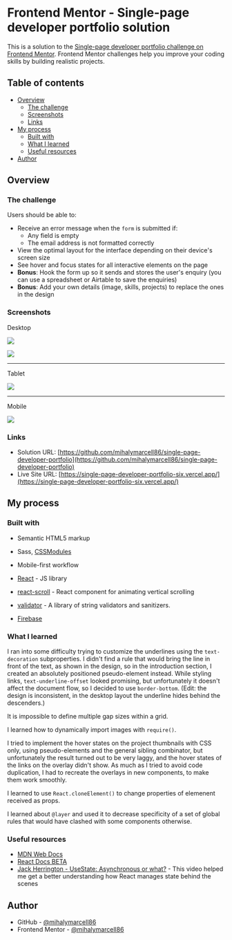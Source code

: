 # Frontend Mentor - Single-page developer portfolio solution

This is a solution to the [Single-page developer portfolio challenge on Frontend Mentor](https://www.frontendmentor.io/challenges/singlepage-developer-portfolio-bBVj2ZPi-x). Frontend Mentor challenges help you improve your coding skills by building realistic projects.

## Table of contents

- [Overview](#overview)
  - [The challenge](#the-challenge)
  - [Screenshots](#screenshots)
  - [Links](#links)
- [My process](#my-process)
  - [Built with](#built-with)
  - [What I learned](#what-i-learned)
  - [Useful resources](#useful-resources)
- [Author](#author)

## Overview

### The challenge

Users should be able to:

- Receive an error message when the `form` is submitted if:
  - Any field is empty
  - The email address is not formatted correctly
- View the optimal layout for the interface depending on their device's screen size
- See hover and focus states for all interactive elements on the page
- **Bonus**: Hook the form up so it sends and stores the user's enquiry (you can use a spreadsheet or Airtable to save the enquiries)
- **Bonus**: Add your own details (image, skills, projects) to replace the ones in the design

### Screenshots

Desktop

![](./screenshots/screenshot-desktop.png)

![](./screenshots/screenshot-desktop-active.png)

---

Tablet

![](./screenshots/screenshot-tablet.png)

---

Mobile

![](./screenshots/screenshot-mobile.png)

### Links

- Solution URL: [https://github.com/mihalymarcell86/single-page-developer-portfolio](https://github.com/mihalymarcell86/single-page-developer-portfolio)
- Live Site URL: [https://single-page-developer-portfolio-six.vercel.app/](https://single-page-developer-portfolio-six.vercel.app/)

## My process

### Built with

- Semantic HTML5 markup
- Sass, [CSSModules](https://github.com/css-modules/css-modules)
- Mobile-first workflow

- [React](https://reactjs.org/) - JS library
- [react-scroll](https://www.npmjs.com/package/react-scroll) - React component for animating vertical scrolling
- [validator](https://www.npmjs.com/package/validator) - A library of string validators and sanitizers.

- [Firebase](https://firebase.google.com/)

### What I learned

I ran into some difficulty trying to customize the underlines using the `text-decoration` subproperties. I didn't find a rule that would bring the line in front of the text, as shown in the design, so in the introduction section, I created an absolutely positioned pseudo-element instead. While styling links, `text-underline-offset` looked promising, but unfortunately it doesn't affect the document flow, so I decided to use `border-bottom`.
(Edit: the design is inconsistent, in the desktop layout the underline hides behind the descenders.)

It is impossible to define multiple gap sizes within a grid.

I learned how to dynamically import images with `require()`.

I tried to implement the hover states on the project thumbnails with CSS only, using pseudo-elements and the general sibling combinator, but unfortunately the result turned out to be very laggy, and the hover states of the links on the overlay didn't show. As much as I tried to avoid code duplication, I had to recreate the overlays in new components, to make them work smoothly.

I learned to use `React.cloneElement()` to change properties of elemenent received as props.

I learned about `@layer` and used it to decrease specificity of a set of global rules that would have clashed with some components otherwise.

### Useful resources

- [MDN Web Docs](https://developer.mozilla.org/en-US/)
- [React Docs BETA](https://beta.reactjs.org/)
- [Jack Herrington - UseState: Asynchronous or what?](https://www.youtube.com/watch?v=RAJD4KpX8LA) - This video helped me get a better understanding how React manages state behind the scenes

## Author

- GitHub - [@mihalymarcell86](https://www.github.com/mihalymarcell86)
- Frontend Mentor - [@mihalymarcell86](https://www.frontendmentor.io/profile/mihalymarcell86)
